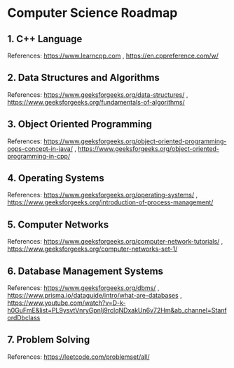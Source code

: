 # Computer Science Roadmap

## 1. C++ Language

References: <https://www.learncpp.com> , <https://en.cppreference.com/w/>

## 2. Data Structures and Algorithms

References: <https://www.geeksforgeeks.org/data-structures/> , <https://www.geeksforgeeks.org/fundamentals-of-algorithms/>

## 3. Object Oriented Programming

References: <https://www.geeksforgeeks.org/object-oriented-programming-oops-concept-in-java/> , <https://www.geeksforgeeks.org/object-oriented-programming-in-cpp/>

## 4. Operating Systems

References: <https://www.geeksforgeeks.org/operating-systems/> , <https://www.geeksforgeeks.org/introduction-of-process-management/>

## 5. Computer Networks

References: <https://www.geeksforgeeks.org/computer-network-tutorials/> , <https://www.geeksforgeeks.org/computer-networks-set-1/>

## 6. Database Management Systems

References: <https://www.geeksforgeeks.org/dbms/> , <https://www.prisma.io/dataguide/intro/what-are-databases> ,
<https://www.youtube.com/watch?v=D-k-h0GuFmE&list=PL9ysvtVnryGpnIj9rcIqNDxakUn6v72Hm&ab_channel=StanfordDbclass>

## 7. Problem Solving

References: <https://leetcode.com/problemset/all/>
